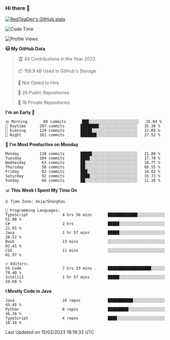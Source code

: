 ### Hi there 👋

<!--
**RedTeaDev/RedTeaDev** is a ✨ _special_ ✨ repository because its `README.md` (this file) appears on your GitHub profile.

Here are some ideas to get you started:

- 🔭 I’m currently working on ...
- 🌱 I’m currently learning ...
- 👯 I’m looking to collaborate on ...
- 🤔 I’m looking for help with ...
- 💬 Ask me about ...
- 📫 How to reach me: ...
- 😄 Pronouns: ...
- ⚡ Fun fact: ...
-->

<!--
[![wakatime](https://wakatime.com/badge/user/6b101ed0-04c0-4490-9283-eb61f2efff96.svg)](https://wakatime.com/@6b101ed0-04c0-4490-9283-eb61f2efff96)
!-->

[![RedTeaDev's GitHub stats](https://github-readme-stats.vercel.app/api?username=RedTeaDev)](https://github.com/anuraghazra/github-readme-stats)
<!--
[![willianrod's wakatime stats](https://github-readme-stats.vercel.app/api/wakatime?username=RedTeaDev)](https://github.com/anuraghazra/github-readme-stats)
!-->
<!--START_SECTION:waka-->
![Code Time](http://img.shields.io/badge/Code%20Time-1%2C194%20hrs%2031%20mins-blue)

![Profile Views](http://img.shields.io/badge/Profile%20Views-0-blue)

**🐱 My GitHub Data** 

> 🏆 49 Contributions in the Year 2023
 > 
> 📦 156.9 kB Used in GitHub's Storage 
 > 
> 🚫 Not Opted to Hire
 > 
> 📜 29 Public Repositories 
 > 
> 🔑 18 Private Repositories  
 > 
**I'm an Early 🐤** 

```text
🌞 Morning       88 commits       ███░░░░░░░░░░░░░░░░░░░░░░   15.04 % 
🌆 Daytime      207 commits       ████████░░░░░░░░░░░░░░░░░   35.38 % 
🌃 Evening      129 commits       █████░░░░░░░░░░░░░░░░░░░░   22.05 % 
🌙 Night        161 commits       ███████░░░░░░░░░░░░░░░░░░   27.52 % 

```
📅 **I'm Most Productive on Monday** 

```text
Monday         128 commits       █████░░░░░░░░░░░░░░░░░░░░   21.88 % 
Tuesday        104 commits       ████░░░░░░░░░░░░░░░░░░░░░   17.78 % 
Wednesday       63 commits       ██░░░░░░░░░░░░░░░░░░░░░░░   10.77 % 
Thursday        50 commits       ██░░░░░░░░░░░░░░░░░░░░░░░   08.55 % 
Friday          82 commits       ███░░░░░░░░░░░░░░░░░░░░░░   14.02 % 
Saturday        92 commits       ████░░░░░░░░░░░░░░░░░░░░░   15.73 % 
Sunday          66 commits       ██░░░░░░░░░░░░░░░░░░░░░░░   11.28 % 

```


📊 **This Week I Spent My Time On** 

```text
⌚︎ Time Zone: Asia/Shanghai

💬 Programming Languages: 
TypeScript               4 hrs 56 mins       █████████████░░░░░░░░░░░░   51.88 % 
C#                       2 hrs               █████░░░░░░░░░░░░░░░░░░░░   21.01 % 
Java                     1 hr 57 mins        █████░░░░░░░░░░░░░░░░░░░░   20.52 % 
Bash                     13 mins             ░░░░░░░░░░░░░░░░░░░░░░░░░   02.41 % 
CSS                      11 mins             ░░░░░░░░░░░░░░░░░░░░░░░░░   01.97 % 

🔥 Editors: 
VS Code                  7 hrs 33 mins       ███████████████████░░░░░░   79.40 % 
IntelliJ                 1 hr 57 mins        █████░░░░░░░░░░░░░░░░░░░░   20.60 % 

```

**I Mostly Code in Java** 

```text
Java                     10 repos            ███████████░░░░░░░░░░░░░░   45.45 % 
Python                   8 repos             █████████░░░░░░░░░░░░░░░░   36.36 % 
TypeScript               4 repos             ████░░░░░░░░░░░░░░░░░░░░░   18.18 % 

```



 Last Updated on 15/02/2023 18:19:32 UTC
<!--END_SECTION:waka-->



